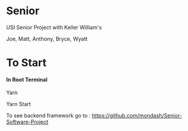 # Senior
 
 USI Senior Project with Keller William's 
 
 
 
 Joe, Matt, Anthony, Bryce, Wyatt
 
 # To Start
 
 #### In Root Terminal
 
 Yarn
 
 Yarn Start
 
 
 To see backend framework go to : https://github.com/mondash/Senior-Software-Project
